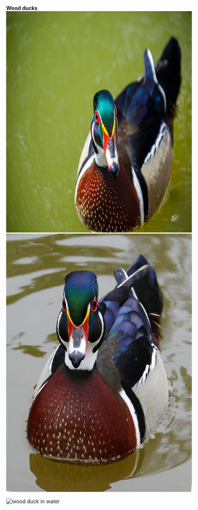 <head><b>Wood ducks</b></head>
<img src="wood-duck-16633298487EQ.jpg" alt="male wood duck" width="900" height="600"/>
<img src="wood-duck.jpg" alt="wood ducks swimming"width="900" height="700"><p>
<img src="American_Wood_Duck.jpg" alt="wood duck in water"width="900" height="600"><p>

